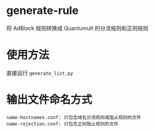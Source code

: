 # generate-rule
将 AdBlock 规则转换成 Quantumult 的分流规则和正则规则

# 使用方法
直接运行 `generate_list.py`

# 输出文件命名方式
```
name-hostnames.conf: 只包含域名分流规则或阻止规则的文件
name-rejection.conf: 只包含正则阻止规则的文件
```
